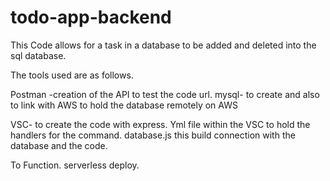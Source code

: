 # todo-app-backend

This Code allows for a task in a database to be added and deleted into the sql database.

The tools used are as follows.

Postman -creation of the API to test the code url.
mysql- to create and also to link with AWS to hold the database remotely on AWS

VSC- to create the code with express.
Yml file within the VSC to hold the handlers for the command.
database.js this build connection with the database and the code.

To Function. serverless deploy. 